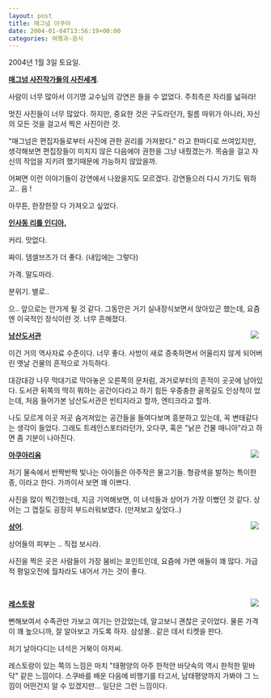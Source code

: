 ```yaml
---
layout: post
title: 매그넘 아쿠아
date: 2004-01-04T13:56:19+00:00
categories: 여행과-음식
---
```

2004년 1월 3일 토요일.

<u><b>매그넘 사진작가들의 사진세계</b></u>.

사람이 너무 많아서 이기명 교수님의 강연은 들을 수 없었다. 주최측은 자리를 넓혀라!

멋진 사진들이 너무 많았다. 하지만, 중요한 것은 구도라던가, 필름 따위가 아니라, 자신의 모든 것을 걸고서 찍은 사진이란 것.

"매그넘은 편집자들로부터 사진에 관한 권리를 가져왔다." 라고 한마디로 쓰여있지만, 생각해보면 편집장들이 미치지 않은 다음에야 권한을 그냥 내줬겠는가. 목숨을 걸고 자신의 작업을 지키려 했기때문에 가능하지 않았을까.

어쩌면 이런 이야기들이 강연에서 나왔을지도 모르겠다. 강연들으러 다시 가기도 뭐하고.. 음 !

아무튼, 한장한장 다 가져오고 싶었다.

<u><b>인사동 리틀 인디아.</b></u>

커리. 맛없다.

짜이. 뎀셀브즈가 더 좋다. (내입에는 그렇다)

가격. 말도마라.

분위기. 별로..

으.. 앞으로는 안가게 될 것 같다. 그동안은 거기 실내장식보면서 앉아있곤 했는데, 요즘엔 이국적인 장식이란 것. 너무 흔해졌다.

<img src="/logs/archives/DSC03005.jpg" align="right" hspace="9" /><u><b>남산도서관</b></u>

이건 거의 역사자료 수준이다. 너무 좋다. 사방이 새로 증축하면서 어울리지 않게 되어버린 옛날 건물의 흔적으로 가득하다.

대강대강 나무 막대기로 막아놓은 오른쪽의 문처럼, 과거로부터의 흔적이 곳곳에 남아있다. 도서관 뒤쪽의 딱히 뭐하는 공간이다라고 하기 힘든 우중충한 골목길도 인상적이 었는데, 처음 들어가본 남산도서관은 빈티지라고 할까, 엔티크라고 할까.

나도 모르게 이곳 저곳 숨겨져있는 공간들을 들여다보며 흥분하고 있는데, 꼭 변태같다는 생각이 들었다. 그래도 트레인스포터라던가, 오다쿠, 혹은 "낡은 건물 매니아"라고 하면 좀 기분이 나아진다.

<img src="/logs/archives/DSC03021.jpg" align="right" hspace="9" /><u><b>아쿠아리움</b></u>

저기 물속에서 반짝반짝 빛나는 아이들은 아주작은 물고기들. 형광색을 발하는 특이한 종, 이라고 한다. 가까이서 보면 꽤 이쁘다.

사진을 많이 찍긴했는데, 지금 기억해보면, 이 녀석들과 상어가 가장 이뻤던 것 같다. 상어는 그 껍질도 굉장히 부드러워보였다. (만져보고 싶었다..)

<img src="/logs/archives/DSC03031.jpg" align="right" hspace="9" /><b><u>상어</u></b>.

상어들의 피부는 .. 직접 보시라.

사진을 찍은 곳은 사람들이 가장 붐비는 포인트인데, 요즘에 가면 애들이 꽤 많다. 가급적 평일오전에 월차라도 내어서 가는 것이 좋다.

&nbsp;

<img src="/logs/archives/DSC03041.jpg" align="right" hspace="9" /><b><u>레스토랑</u></b>

뻔해보여서 수족관만 가보고 여기는 안갔었는데, 알고보니 괜찮은 곳이었다. 물론 가격이 꽤 높으니까, 잘 알아보고 가도록 하자. 삼성몰.. 같은 데서 티켓을 판다.

저기 날아다디는 녀석은 거북이 아저씨.

레스토랑이 있는 쪽의 느낌은 마치 "태평양의 아주 한적안 바닷속의 역시 한적한 밑바닥" 같은 느낌이다. 스쿠바를 배운 다음에 비행기를 타고서, 남태평양까지 가봐야 그 느낌이 어떤건지 알 수 있겠지만... 일단은 그런 느낌이다.
